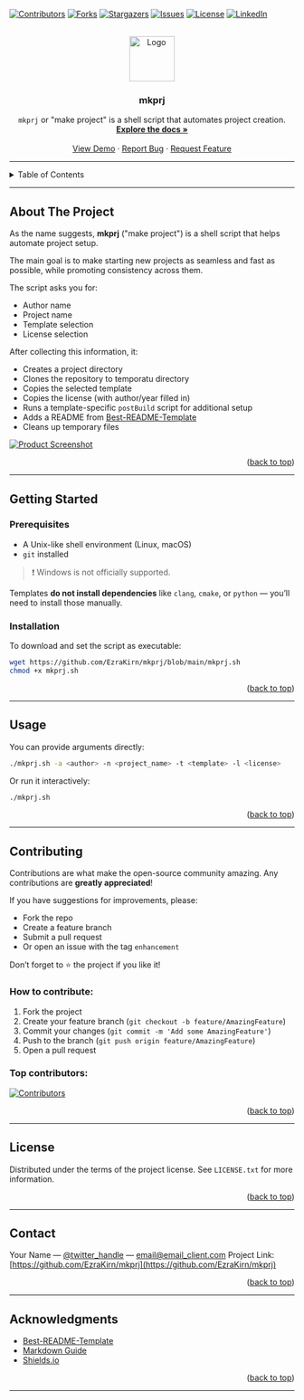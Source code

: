 <!-- Improved compatibility of back to top link: See: https://github.com/othneildrew/Best-README-Template/pull/73 -->

<a id="readme-top"></a>

<!-- PROJECT SHIELDS -->

[![Contributors][contributors-shield]][contributors-url]
[![Forks][forks-shield]][forks-url]
[![Stargazers][stars-shield]][stars-url]
[![Issues][issues-shield]][issues-url]
[![License][license-shield]][license-url]
[![LinkedIn][linkedin-shield]][linkedin-url]

<!-- PROJECT LOGO -->

<br />
<div align="center">
  <a href="https://github.com/EzraKirn/mkprj">
    <img src="images/logo.png" alt="Logo" width="80" height="80">
  </a>

  <h3 align="center">mkprj</h3>

  <p align="center">
    <code>mkprj</code> or "make project" is a shell script that automates project creation.
    <br />
    <a href="https://github.com/EzraKirn/mkprj"><strong>Explore the docs »</strong></a>
    <br />
    <br />
    <a href="https://github.com/EzraKirn/mkprj">View Demo</a>
    &middot;
    <a href="https://github.com/EzraKirn/mkprj/issues/new?labels=bug&template=bug-report---.md">Report Bug</a>
    &middot;
    <a href="https://github.com/EzraKirn/mkprj/issues/new?labels=enhancement&template=feature-request---.md">Request Feature</a>
  </p>
</div>

---

<!-- TABLE OF CONTENTS -->

<details>
  <summary>Table of Contents</summary>
  <ol>
    <li><a href="#about-the-project">About The Project</a>
      <ul>
        <li><a href="#built-with">Built With</a></li>
      </ul>
    </li>
    <li><a href="#getting-started">Getting Started</a>
      <ul>
        <li><a href="#prerequisites">Prerequisites</a></li>
        <li><a href="#installation">Installation</a></li>
      </ul>
    </li>
    <li><a href="#usage">Usage</a></li>
    <li><a href="#roadmap">Roadmap</a></li>
    <li><a href="#contributing">Contributing</a></li>
    <li><a href="#license">License</a></li>
    <li><a href="#contact">Contact</a></li>
    <li><a href="#acknowledgments">Acknowledgments</a></li>
  </ol>
</details>

---

<!-- ABOUT THE PROJECT -->

## About The Project

As the name suggests, **mkprj** ("make project") is a shell script that helps automate project setup.

The main goal is to make starting new projects as seamless and fast as possible, while promoting consistency across them.

The script asks you for:

* Author name
* Project name
* Template selection
* License selection

After collecting this information, it:

* Creates a project directory
* Clones the repository to temporatu directory
* Copies the selected template
* Copies the license (with author/year filled in)
* Runs a template-specific `postBuild` script for additional setup
* Adds a README from [Best-README-Template](https://github.com/othneildrew/Best-README-Template)
* Cleans up temporary files

[![Product Screenshot][product-screenshot]](https://example.com)

<p align="right">(<a href="#readme-top">back to top</a>)</p>

---

<!-- GETTING STARTED -->

## Getting Started

### Prerequisites

* A Unix-like shell environment (Linux, macOS)
* `git` installed

> ❗ Windows is not officially supported.

Templates **do not install dependencies** like `clang`, `cmake`, or `python` — you’ll need to install those manually.

### Installation

To download and set the script as executable:

```sh
wget https://github.com/EzraKirn/mkprj/blob/main/mkprj.sh
chmod +x mkprj.sh
```

<p align="right">(<a href="#readme-top">back to top</a>)</p>

---

<!-- USAGE EXAMPLES -->

## Usage

You can provide arguments directly:

```sh
./mkprj.sh -a <author> -n <project_name> -t <template> -l <license>
```

Or run it interactively:

```sh
./mkprj.sh
```

<p align="right">(<a href="#readme-top">back to top</a>)</p>

---


<!-- CONTRIBUTING -->

## Contributing

Contributions are what make the open-source community amazing. Any contributions are **greatly appreciated**!

If you have suggestions for improvements, please:

* Fork the repo
* Create a feature branch
* Submit a pull request
* Or open an issue with the tag `enhancement`

Don’t forget to ⭐️ the project if you like it!

### How to contribute:

1. Fork the project
2. Create your feature branch (`git checkout -b feature/AmazingFeature`)
3. Commit your changes (`git commit -m 'Add some AmazingFeature'`)
4. Push to the branch (`git push origin feature/AmazingFeature`)
5. Open a pull request

### Top contributors:

<a href="https://github.com/EzraKirn/mkprj/graphs/contributors">
  <img src="https://contrib.rocks/image?repo=EzraKirn/mkprj" alt="Contributors" />
</a>

<p align="right">(<a href="#readme-top">back to top</a>)</p>

---

<!-- LICENSE -->

## License

Distributed under the terms of the project license.
See `LICENSE.txt` for more information.

<p align="right">(<a href="#readme-top">back to top</a>)</p>

---

<!-- CONTACT -->

## Contact

Your Name — [@twitter\_handle](https://twitter.com/twitter_handle) — [email@email\_client.com](mailto:email@email_client.com)
Project Link: [https://github.com/EzraKirn/mkprj](https://github.com/EzraKirn/mkprj)

<p align="right">(<a href="#readme-top">back to top</a>)</p>

---

<!-- ACKNOWLEDGMENTS -->

## Acknowledgments

* [Best-README-Template](https://github.com/othneildrew/Best-README-Template)
* [Markdown Guide](https://www.markdownguide.org)
* [Shields.io](https://shields.io)

<p align="right">(<a href="#readme-top">back to top</a>)</p>

---

<!-- MARKDOWN LINKS & IMAGES -->

[contributors-shield]: https://img.shields.io/github/contributors/EzraKirn/mkprj.svg?style=for-the-badge
[contributors-url]: https://github.com/EzraKirn/mkprj/graphs/contributors
[forks-shield]: https://img.shields.io/github/forks/EzraKirn/mkprj.svg?style=for-the-badge
[forks-url]: https://github.com/EzraKirn/mkprj/network/members
[stars-shield]: https://img.shields.io/github/stars/EzraKirn/mkprj.svg?style=for-the-badge
[stars-url]: https://github.com/EzraKirn/mkprj/stargazers
[issues-shield]: https://img.shields.io/github/issues/EzraKirn/mkprj.svg?style=for-the-badge
[issues-url]: https://github.com/EzraKirn/mkprj/issues
[license-shield]: https://img.shields.io/github/license/EzraKirn/mkprj.svg?style=for-the-badge
[license-url]: https://github.com/EzraKirn/mkprj/blob/master/LICENSE.txt
[linkedin-shield]: https://img.shields.io/badge/-LinkedIn-black.svg?style=for-the-badge&logo=linkedin&colorB=555
[linkedin-url]: https://linkedin.com/in/linkedin_username
[product-screenshot]: images/screenshot.png

